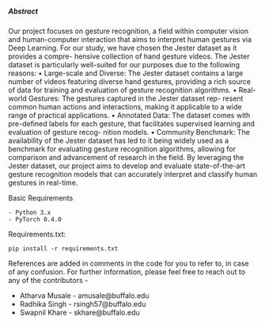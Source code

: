 <h5>Abstract</h5>
Our project focuses on gesture recognition, a field within computer vision and human-computer interaction that aims to interpret human gestures via Deep Learning. For our study, we have chosen the Jester dataset as it provides a compre- hensive collection of hand gesture videos. The Jester dataset is particularly well-suited for our purposes due to the following reasons: • Large-scale and Diverse: The Jester dataset contains a large number of videos featuring diverse hand gestures, providing a rich source of data for training and evaluation of gesture recognition algorithms. • Real-world Gestures: The gestures captured in the Jester dataset rep- resent common human actions and interactions, making it applicable to a wide range of practical applications. • Annotated Data: The dataset comes with pre-defined labels for each gesture, that facilitates supervised learning and evaluation of gesture recog- nition models. • Community Benchmark: The availability of the Jester dataset has led to it being widely used as a benchmark for evaluating gesture recognition algorithms, allowing for comparison and advancement of research in the field. By leveraging the Jester dataset, our project aims to develop and evaluate state-of-the-art gesture recognition models that can accurately interpret and classify human gestures in real-time.


Basic Requirements
```shell
- Python 3.x
- PyTorch 0.4.0
 ```
 
Requirements.txt:  
```shell
pip install -r requirements.txt
```

References are added in comments in the code for you to refer to, in case of any confusion.
For further information, please feel free to reach out to any of the contributors -
  <ul>
    <li>Atharva Musale - amusale@buffalo.edu</li>
    <li>Radhika Singh - rsingh57@buffalo.edu</li>
    <li>Swapnil Khare - skhare@buffalo.edu</li>
  </ul>
